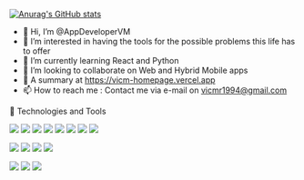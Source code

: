 [![Anurag's GitHub stats](https://github-readme-stats.vercel.app/api?username=AppDeveloperVM&show_icons=true&theme=outrun)](https://github.com/anuraghazra/github-readme-stats)


- 👋 Hi, I’m @AppDeveloperVM
- 👀 I’m interested in having the tools for the possible problems this life has to offer
- 🌱 I’m currently learning React and Python
- 💞️ I’m looking to collaborate on Web and Hybrid Mobile apps
- 💬 A summary at https://vicm-homepage.vercel.app
- 📫 How to reach me : Contact me via e-mail on vicmr1994@gmail.com

:wrench: Technologies and Tools

![](https://img.shields.io/badge/Code-PHP-informational?style=flat&logo=<LOGO_NAME>&logoColor=white&color=22647a)
![](https://img.shields.io/badge/Code-CSS-informational?style=flat&logo=<LOGO_NAME>&logoColor=white&color=22647a)
![](https://img.shields.io/badge/Code-JS-informational?style=flat&logo=<LOGO_NAME>&logoColor=white&color=22647a)
![](https://img.shields.io/badge/Code-Angular-informational?style=flat&logo=<LOGO_NAME>&logoColor=white&color=22647a)
![](https://img.shields.io/badge/Code-Java-informational?style=flat&logo=<LOGO_NAME>&logoColor=white&color=22647a)
![](https://img.shields.io/badge/Code-Kotlin-informational?style=flat&logo=<LOGO_NAME>&logoColor=white&color=22647a)
![](https://img.shields.io/badge/Code-React-informational?style=flat&logo=<LOGO_NAME>&logoColor=white&color=22647a)
![](https://img.shields.io/badge/Code-Arduino-informational?style=flat&logo=<LOGO_NAME>&logoColor=white&color=22647a)

![](https://img.shields.io/badge/Framework-Ionic-informational?style=flat&logo=<LOGO_NAME>&logoColor=white&color=49879c)
![](https://img.shields.io/badge/Framework-Symfony-informational?style=flat&logo=<LOGO_NAME>&logoColor=white&color=49879c)
![](https://img.shields.io/badge/Framework-Bootstrap-informational?style=flat&logo=<LOGO_NAME>&logoColor=white&color=49879c)
![](https://img.shields.io/badge/Framework-NextJS-informational?style=flat&logo=<LOGO_NAME>&logoColor=white&color=49879c)

![](https://img.shields.io/badge/IDE-VSCode-informational?style=flat&logo=<LOGO_NAME>&logoColor=white&color=5155b5)
![](https://img.shields.io/badge/IDE-NetBeans-informational?style=flat&logo=<LOGO_NAME>&logoColor=white&color=5155b5)
![](https://img.shields.io/badge/IDE-ArduinoIDE-informational?style=flat&logo=<LOGO_NAME>&logoColor=white&color=5155b5)


<!---
AppDeveloperVM/AppDeveloperVM is a ✨ special ✨ repository because its `README.md` (this file) appears on your GitHub profile.
You can click the Preview link to take a look at your changes.
--->
